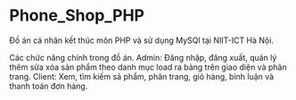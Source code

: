 ﻿# Phone_Shop_PHP
 Đồ án cá nhân kết thúc môn PHP và sử dụng MySQl tại NIIT-ICT Hà Nội.
 
 Các chức năng chính trong đồ án.
 Admin: Đăng nhập, đăng xuất, quản lý thêm sửa xóa sản phẩm theo danh mục load ra bảng trên giao diện và phân trang.
 Client: Xem, tìm kiếm sả phẩm, phân trang, giỏ hàng, bình luận và thanh toán đơn hàng.
 
